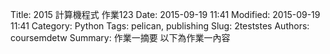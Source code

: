Title: 2015 計算機程式 作業123
Date: 2015-09-19 11:41
Modified: 2015-09-19 11:41
Category: Python
Tags: pelican, publishing
Slug: 2teststes
Authors: coursemdetw
Summary: 作業一摘要
以下為作業一內容